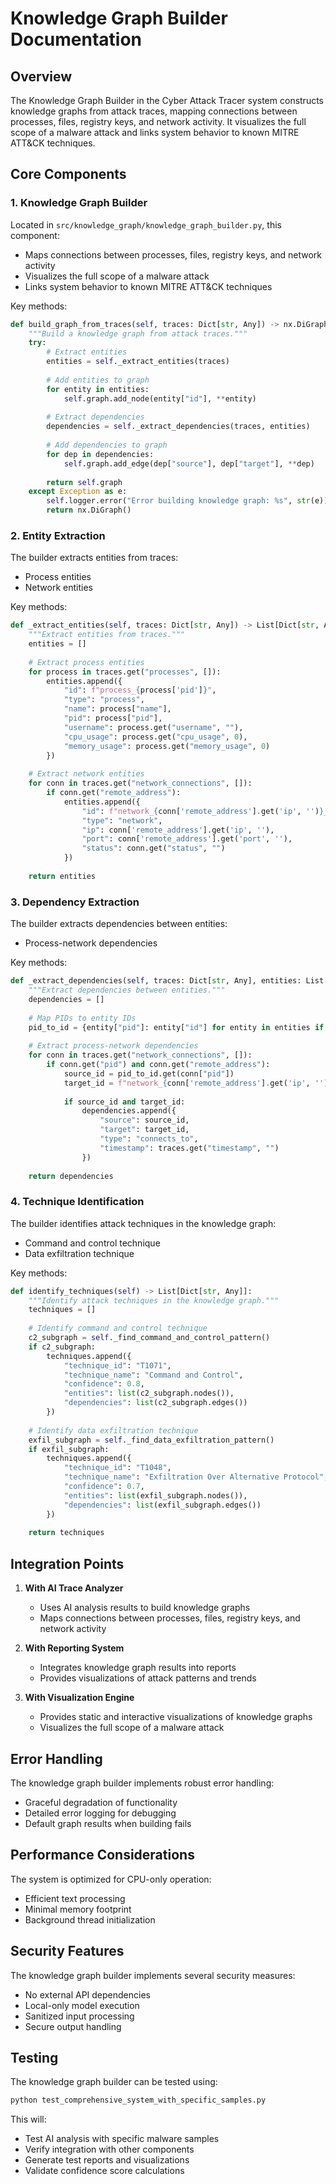# Knowledge Graph Builder Documentation

## Overview
The Knowledge Graph Builder in the Cyber Attack Tracer system constructs knowledge graphs from attack traces, mapping connections between processes, files, registry keys, and network activity. It visualizes the full scope of a malware attack and links system behavior to known MITRE ATT&CK techniques.

## Core Components

### 1. Knowledge Graph Builder
Located in `src/knowledge_graph/knowledge_graph_builder.py`, this component:
- Maps connections between processes, files, registry keys, and network activity
- Visualizes the full scope of a malware attack
- Links system behavior to known MITRE ATT&CK techniques

Key methods:
```python
def build_graph_from_traces(self, traces: Dict[str, Any]) -> nx.DiGraph:
    """Build a knowledge graph from attack traces."""
    try:
        # Extract entities
        entities = self._extract_entities(traces)
        
        # Add entities to graph
        for entity in entities:
            self.graph.add_node(entity["id"], **entity)
            
        # Extract dependencies
        dependencies = self._extract_dependencies(traces, entities)
        
        # Add dependencies to graph
        for dep in dependencies:
            self.graph.add_edge(dep["source"], dep["target"], **dep)
            
        return self.graph
    except Exception as e:
        self.logger.error("Error building knowledge graph: %s", str(e))
        return nx.DiGraph()
```

### 2. Entity Extraction
The builder extracts entities from traces:
- Process entities
- Network entities

Key methods:
```python
def _extract_entities(self, traces: Dict[str, Any]) -> List[Dict[str, Any]]:
    """Extract entities from traces."""
    entities = []
    
    # Extract process entities
    for process in traces.get("processes", []):
        entities.append({
            "id": f"process_{process['pid']}",
            "type": "process",
            "name": process["name"],
            "pid": process["pid"],
            "username": process.get("username", ""),
            "cpu_usage": process.get("cpu_usage", 0),
            "memory_usage": process.get("memory_usage", 0)
        })
        
    # Extract network entities
    for conn in traces.get("network_connections", []):
        if conn.get("remote_address"):
            entities.append({
                "id": f"network_{conn['remote_address'].get('ip', '')}_{conn['remote_address'].get('port', '')}",
                "type": "network",
                "ip": conn['remote_address'].get('ip', ''),
                "port": conn['remote_address'].get('port', ''),
                "status": conn.get("status", "")
            })
            
    return entities
```

### 3. Dependency Extraction
The builder extracts dependencies between entities:
- Process-network dependencies

Key methods:
```python
def _extract_dependencies(self, traces: Dict[str, Any], entities: List[Dict[str, Any]]) -> List[Dict[str, Any]]:
    """Extract dependencies between entities."""
    dependencies = []
    
    # Map PIDs to entity IDs
    pid_to_id = {entity["pid"]: entity["id"] for entity in entities if "pid" in entity}
    
    # Extract process-network dependencies
    for conn in traces.get("network_connections", []):
        if conn.get("pid") and conn.get("remote_address"):
            source_id = pid_to_id.get(conn["pid"])
            target_id = f"network_{conn['remote_address'].get('ip', '')}_{conn['remote_address'].get('port', '')}"
            
            if source_id and target_id:
                dependencies.append({
                    "source": source_id,
                    "target": target_id,
                    "type": "connects_to",
                    "timestamp": traces.get("timestamp", "")
                })
                
    return dependencies
```

### 4. Technique Identification
The builder identifies attack techniques in the knowledge graph:
- Command and control technique
- Data exfiltration technique

Key methods:
```python
def identify_techniques(self) -> List[Dict[str, Any]]:
    """Identify attack techniques in the knowledge graph."""
    techniques = []
    
    # Identify command and control technique
    c2_subgraph = self._find_command_and_control_pattern()
    if c2_subgraph:
        techniques.append({
            "technique_id": "T1071",
            "technique_name": "Command and Control",
            "confidence": 0.8,
            "entities": list(c2_subgraph.nodes()),
            "dependencies": list(c2_subgraph.edges())
        })
        
    # Identify data exfiltration technique
    exfil_subgraph = self._find_data_exfiltration_pattern()
    if exfil_subgraph:
        techniques.append({
            "technique_id": "T1048",
            "technique_name": "Exfiltration Over Alternative Protocol",
            "confidence": 0.7,
            "entities": list(exfil_subgraph.nodes()),
            "dependencies": list(exfil_subgraph.edges())
        })
        
    return techniques
```

## Integration Points

1. **With AI Trace Analyzer**
   - Uses AI analysis results to build knowledge graphs
   - Maps connections between processes, files, registry keys, and network activity

2. **With Reporting System**
   - Integrates knowledge graph results into reports
   - Provides visualizations of attack patterns and trends

3. **With Visualization Engine**
   - Provides static and interactive visualizations of knowledge graphs
   - Visualizes the full scope of a malware attack

## Error Handling

The knowledge graph builder implements robust error handling:
- Graceful degradation of functionality
- Detailed error logging for debugging
- Default graph results when building fails

## Performance Considerations

The system is optimized for CPU-only operation:
- Efficient text processing
- Minimal memory footprint
- Background thread initialization

## Security Features

The knowledge graph builder implements several security measures:
- No external API dependencies
- Local-only model execution
- Sanitized input processing
- Secure output handling

## Testing

The knowledge graph builder can be tested using:
```python
python test_comprehensive_system_with_specific_samples.py
```

This will:
- Test AI analysis with specific malware samples
- Verify integration with other components
- Generate test reports and visualizations
- Validate confidence score calculations
